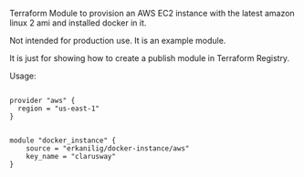 
Terraform Module to provision an AWS EC2 instance with the latest amazon linux 2 ami and installed docker in it.

Not intended for production use. It is an example module.

It is just for showing how to create a publish module in Terraform Registry.

Usage:

```hcl

provider "aws" {
  region = "us-east-1"
}


module "docker_instance" {
    source = "erkanilig/docker-instance/aws"
    key_name = "clarusway"
}
```